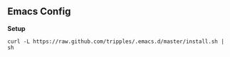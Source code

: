 Emacs Config
-----------------------
<b>Setup</b>
```
curl -L https://raw.github.com/tripples/.emacs.d/master/install.sh | sh
```

